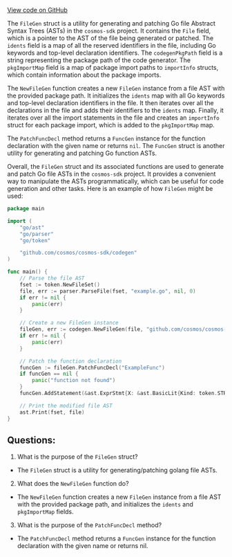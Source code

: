 [View code on GitHub](https://github.com/cosmos/cosmos-sdk.git/depinject/internal/codegen/file.go)

The `FileGen` struct is a utility for generating and patching Go file Abstract Syntax Trees (ASTs) in the `cosmos-sdk` project. It contains the `File` field, which is a pointer to the AST of the file being generated or patched. The `idents` field is a map of all the reserved identifiers in the file, including Go keywords and top-level declaration identifiers. The `codegenPkgPath` field is a string representing the package path of the code generator. The `pkgImportMap` field is a map of package import paths to `importInfo` structs, which contain information about the package imports.

The `NewFileGen` function creates a new `FileGen` instance from a file AST with the provided package path. It initializes the `idents` map with all Go keywords and top-level declaration identifiers in the file. It then iterates over all the declarations in the file and adds their identifiers to the `idents` map. Finally, it iterates over all the import statements in the file and creates an `importInfo` struct for each package import, which is added to the `pkgImportMap` map.

The `PatchFuncDecl` method returns a `FuncGen` instance for the function declaration with the given name or returns `nil`. The `FuncGen` struct is another utility for generating and patching Go function ASTs.

Overall, the `FileGen` struct and its associated functions are used to generate and patch Go file ASTs in the `cosmos-sdk` project. It provides a convenient way to manipulate the ASTs programmatically, which can be useful for code generation and other tasks. Here is an example of how `FileGen` might be used:

```go
package main

import (
	"go/ast"
	"go/parser"
	"go/token"

	"github.com/cosmos/cosmos-sdk/codegen"
)

func main() {
	// Parse the file AST
	fset := token.NewFileSet()
	file, err := parser.ParseFile(fset, "example.go", nil, 0)
	if err != nil {
		panic(err)
	}

	// Create a new FileGen instance
	fileGen, err := codegen.NewFileGen(file, "github.com/cosmos/cosmos-sdk/codegen")
	if err != nil {
		panic(err)
	}

	// Patch the function declaration
	funcGen := fileGen.PatchFuncDecl("ExampleFunc")
	if funcGen == nil {
		panic("function not found")
	}
	funcGen.AddStatement(&ast.ExprStmt{X: &ast.BasicLit{Kind: token.STRING, Value: `"Hello, world!"`}})

	// Print the modified file AST
	ast.Print(fset, file)
}
```
## Questions: 
 1. What is the purpose of the `FileGen` struct?
- The `FileGen` struct is a utility for generating/patching golang file ASTs.

2. What does the `NewFileGen` function do?
- The `NewFileGen` function creates a new `FileGen` instance from a file AST with the provided package path, and initializes the `idents` and `pkgImportMap` fields.

3. What is the purpose of the `PatchFuncDecl` method?
- The `PatchFuncDecl` method returns a `FuncGen` instance for the function declaration with the given name or returns nil.